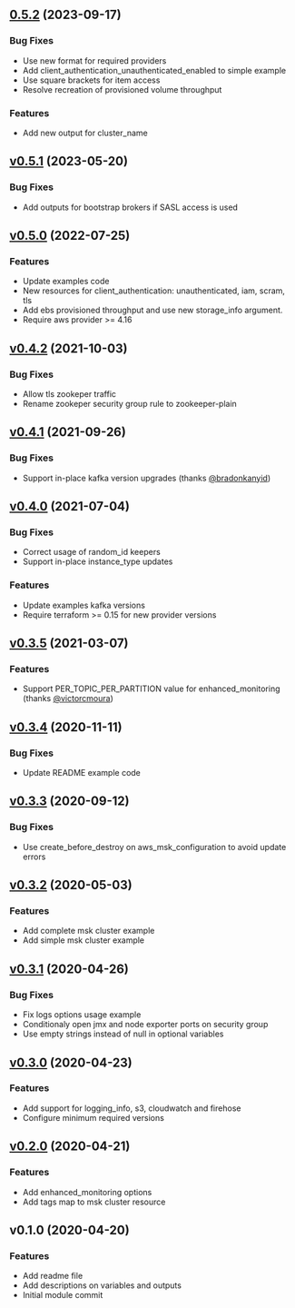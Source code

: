 
<a name="0.5.2"></a>
## [0.5.2](https://github.com/angelabad/terraform-aws-msk-cluster/compare/v0.5.1...0.5.2) (2023-09-17)

### Bug Fixes

* Use new format for required providers
* Add client_authentication_unauthenticated_enabled to simple example
* Use square brackets for item access
* Resolve recreation of provisioned volume throughput

### Features

* Add new output for cluster_name


<a name="v0.5.1"></a>
## [v0.5.1](https://github.com/angelabad/terraform-aws-msk-cluster/compare/v0.5.0...v0.5.1) (2023-05-20)

### Bug Fixes

* Add outputs for bootstrap brokers if SASL access is used


<a name="v0.5.0"></a>
## [v0.5.0](https://github.com/angelabad/terraform-aws-msk-cluster/compare/v0.4.2...v0.5.0) (2022-07-25)

### Features

* Update examples code
* New resources for client_authentication: unauthenticated, iam, scram, tls
* Add ebs provisioned throughput and use new storage_info argument.
* Require aws provider >= 4.16


<a name="v0.4.2"></a>
## [v0.4.2](https://github.com/angelabad/terraform-aws-msk-cluster/compare/v0.4.1...v0.4.2) (2021-10-03)

### Bug Fixes

* Allow tls zookeper traffic
* Rename zookeper security group rule to zookeeper-plain


<a name="v0.4.1"></a>
## [v0.4.1](https://github.com/angelabad/terraform-aws-msk-cluster/compare/v0.4.0...v0.4.1) (2021-09-26)

### Bug Fixes

* Support in-place kafka version upgrades (thanks [@bradonkanyid](https://github.com/bradonkanyid))


<a name="v0.4.0"></a>
## [v0.4.0](https://github.com/angelabad/terraform-aws-msk-cluster/compare/v0.3.5...v0.4.0) (2021-07-04)

### Bug Fixes

* Correct usage of random_id keepers
* Support in-place instance_type updates

### Features

* Update examples kafka versions
* Require terraform >= 0.15 for new provider versions


<a name="v0.3.5"></a>
## [v0.3.5](https://github.com/angelabad/terraform-aws-msk-cluster/compare/v0.3.4...v0.3.5) (2021-03-07)

### Features

* Support PER_TOPIC_PER_PARTITION value for enhanced_monitoring (thanks [@victorcmoura](https://github.com/victorcmoura))


<a name="v0.3.4"></a>
## [v0.3.4](https://github.com/angelabad/terraform-aws-msk-cluster/compare/v0.3.3...v0.3.4) (2020-11-11)

### Bug Fixes

* Update README example code


<a name="v0.3.3"></a>
## [v0.3.3](https://github.com/angelabad/terraform-aws-msk-cluster/compare/v0.3.2...v0.3.3) (2020-09-12)

### Bug Fixes

* Use create_before_destroy on aws_msk_configuration to avoid update errors


<a name="v0.3.2"></a>
## [v0.3.2](https://github.com/angelabad/terraform-aws-msk-cluster/compare/v0.3.1...v0.3.2) (2020-05-03)

### Features

* Add complete msk cluster example
* Add simple msk cluster example


<a name="v0.3.1"></a>
## [v0.3.1](https://github.com/angelabad/terraform-aws-msk-cluster/compare/v0.3.0...v0.3.1) (2020-04-26)

### Bug Fixes

* Fix logs options usage example
* Conditionaly open jmx and node exporter ports on security group
* Use empty strings instead of null in optional variables


<a name="v0.3.0"></a>
## [v0.3.0](https://github.com/angelabad/terraform-aws-msk-cluster/compare/v0.2.0...v0.3.0) (2020-04-23)

### Features

* Add support for logging_info, s3, cloudwatch and firehose
* Configure minimum required versions


<a name="v0.2.0"></a>
## [v0.2.0](https://github.com/angelabad/terraform-aws-msk-cluster/compare/v0.1.0...v0.2.0) (2020-04-21)

### Features

* Add enhanced_monitoring options
* Add tags map to msk cluster resource


<a name="v0.1.0"></a>
## v0.1.0 (2020-04-20)

### Features

* Add readme file
* Add descriptions on variables and outputs
* Initial module commit

